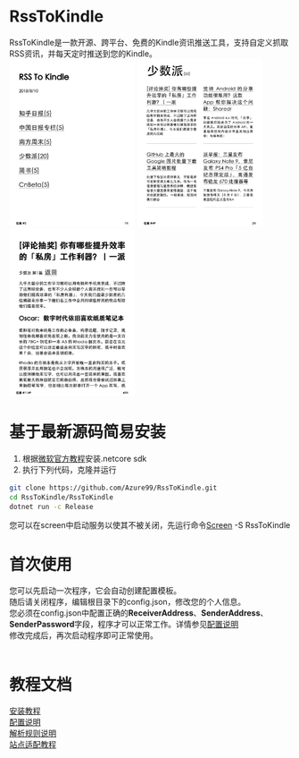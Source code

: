 # RssToKindle
RssToKindle是一款开源、跨平台、免费的Kindle资讯推送工具，支持自定义抓取RSS资讯，并每天定时推送到您的Kindle。<br/>
<img height="300" width="225" src="https://raw.githubusercontent.com/Azure99/RssToKindle/master/Images/screenshot1.png" />
<img height="300" width="225" src="https://raw.githubusercontent.com/Azure99/RssToKindle/master/Images/screenshot2.png" />
<img height="300" width="225" src="https://raw.githubusercontent.com/Azure99/RssToKindle/master/Images/screenshot3.png" />

# 基于最新源码简易安装
1. 根据[微软官方教程](https://www.microsoft.com/net/learn/get-started-with-dotnet-tutorial)安装.netcore sdk<br/>
2. 执行下列代码，克隆并运行
```Bash
git clone https://github.com/Azure99/RssToKindle.git
cd RssToKindle/RssToKindle
dotnet run -c Release
```
您可以在screen中启动服务以使其不被关闭，先运行命令[Screen](http://man.linuxde.net/screen) -S RssToKindle

# 首次使用
您可以先启动一次程序，它会自动创建配置模板。<br/>
随后请关闭程序，编辑根目录下的config.json，修改您的个人信息。<br/>
您必须在config.json中配置正确的**ReceiverAddress**、**SenderAddress**、**SenderPassword**字段，程序才可以正常工作。详情参见[配置说明](https://github.com/Azure99/RssToKindle/wiki/Config)<br/>
修改完成后，再次启动程序即可正常使用。<br/>
<br/>

# 教程文档
[安装教程](https://github.com/Azure99/RssToKindle/wiki/Install)<br/>
[配置说明](https://github.com/Azure99/RssToKindle/wiki/Config)<br/>
[解析规则说明](https://github.com/Azure99/RssToKindle/wiki/ParseRules)<br/>
[站点适配教程](https://github.com/Azure99/RssToKindle/wiki/Adapt)
